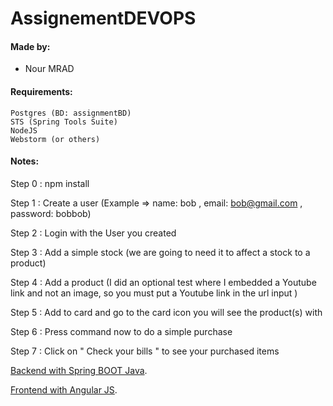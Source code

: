# AssignementDEVOPS

#### Made by:

- Nour MRAD


#### Requirements:
```
Postgres (BD: assignmentBD)
STS (Spring Tools Suite)
NodeJS
Webstorm (or others)

```
#### Notes:

Step 0 : npm install

Step 1 : Create a user (Example => name: bob , email: bob@gmail.com , password: bobbob)

Step 2 : Login with the User you created

Step 3 : Add a simple stock (we are going to need it to affect a stock to a product)

Step 4 : Add a product (I did an optional test where I embedded a Youtube link and not an image, so you must put a Youtube link in the url input )

Step 5 : Add to card and go to the card icon you will see the product(s) with 

Step 6 : Press command now to do a simple purchase

Step 7 : Click on " Check your bills " to see your purchased items

[Backend with Spring BOOT Java](https://gitlab.com/Nour9911/internassignmentbackend.git
).

[Frontend with Angular JS](https://gitlab.com/Nour9911/internassignmentfrontend.git
).



